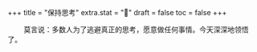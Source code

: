 +++
title = "保持思考"
extra.stat = "🫠"
draft = false
toc = false
+++

&emsp;&emsp; 莫言说：多数人为了逃避真正的思考，愿意做任何事情。今天深深地领悟了。
